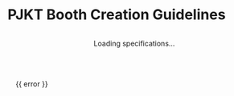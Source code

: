 # PJKT Booth Creation Guidelines

<script setup>
import { onMounted, ref, nextTick, onUnmounted } from 'vue'
import * as THREE from 'three'

const specs = ref({
  // Fallback specs in case API is unavailable
  MaxTriangles: 50000,
  MaxMaterial: 4,          // Updated to 4
  MaxStaticMeshes: 100,
  MaxDims: [6, 6, 7],     // Updated dimensions
  MaxDimsMargin: 0.5,
  MaxBuildSize: 8,
  MaxFileSize: 50,        // Updated to 50
  MaxVram: 35,            // Updated to 35
  MaxPickups: 10,
  MaxAvatarPedestals: 2,
  MaxPortals: 1,
  MaxTextMeshPro: 1,      // Updated to 1
  MaxParticles: 50,       // Updated to 50
  MaxMirrors: 0,
  MaxSkinnedMeshRenderers: 1,  // Updated to 1
  MaxAnimators: 1,        // Updated to 1
  MaxAnimations: 8,       // Updated to 8
  MaxUdonScripts: 10,
  UdonWhitelist: [
    'Default SDK Scripts',
    "Packages/com.vrchat.worlds/Samples/UdonExampleScene/UdonProgramSources/AvatarPedestal Program.asset",
    "Packages/com.vrchat.worlds/Samples/UdonExampleScene/UdonProgramSources/DownloadString.asset",
    "Packages/com.vrchat.worlds/Samples/UdonExampleScene/Prefabs/VRCChair/StationGraph.asset"
  ]
})
const loading = ref(true)
const error = ref(null)
const eventName = ref('')
const eventInfo = ref(null)

// Three.js setup for booth preview
const canvasRef = ref(null)
let renderer, scene, camera, animationFrameId

function createTextSprite(text, position, color = '#ff69b4') {
  const canvas = document.createElement('canvas')
  const context = canvas.getContext('2d')
  
  // Tiny text with high resolution for crispness
  const padding = 1
  context.font = 'Bold 8px Inter, -apple-system, BlinkMacSystemFont'
  const textWidth = context.measureText(text).width
  const width = textWidth + padding * 2
  const height = 9
  
  canvas.width = width * 8
  canvas.height = height * 8
  context.scale(8, 8)
  
  context.fillStyle = '#ffffff'
  context.textAlign = 'center'
  context.textBaseline = 'middle'
  context.fillText(text, width / 2, height / 2)
  
  const texture = new THREE.CanvasTexture(canvas)
  texture.minFilter = THREE.LinearFilter
  texture.magFilter = THREE.LinearFilter
  
  const spriteMaterial = new THREE.SpriteMaterial({ 
    map: texture,
    transparent: true,
    depthTest: false,
    sizeAttenuation: false
  })
  
  const sprite = new THREE.Sprite(spriteMaterial)
  sprite.scale.set(width / 100, height / 100, 1)
  sprite.position.copy(new THREE.Vector3(position.x, position.y, position.z))
  
  sprite.onBeforeRender = (renderer, scene, camera) => {
    sprite.position.copy(new THREE.Vector3(position.x, position.y, position.z))
    sprite.quaternion.copy(camera.quaternion)
  }
  
  return sprite
}

function createMeasurementTick(start, end, color = 0xff69b4) {  // Changed to hot pink
  const geometry = new THREE.BufferGeometry().setFromPoints([start, end])
  const material = new THREE.LineBasicMaterial({ 
    color: color,
    opacity: 0.6,
    transparent: true
  })
  return new THREE.Line(geometry, material)
}

function initThreeJS() {
  const container = canvasRef.value
  if (!container) return

  scene = new THREE.Scene()
  scene.background = new THREE.Color('#242424')

  const aspect = container.clientWidth / container.clientHeight
  camera = new THREE.PerspectiveCamera(45, aspect, 0.1, 1000)
  const radius = 18
  camera.position.set(radius * 0, 9, radius * 0)
  camera.lookAt(0, 0, 0)

  renderer = new THREE.WebGLRenderer({
    canvas: container,
    antialias: true,
    alpha: true
  })
  renderer.setPixelRatio(window.devicePixelRatio)
  renderer.setSize(container.clientWidth, container.clientHeight, false)

  const gridHelper = new THREE.GridHelper(10, 10, 0x666666, 0x444444)
  gridHelper.material.opacity = 0.3
  gridHelper.material.transparent = true
  scene.add(gridHelper)

  // Add arrow helper to show forward direction
  const arrowDir = new THREE.Vector3(0, 0, 1)
  arrowDir.normalize()
  const arrowOrigin = new THREE.Vector3(0, 0.1, 0)
  const arrowLength = 2
  const arrowColor = 0x00ff00 // Green color
  const headLength = 0.4
  const headWidth = 0.3
  const arrowHelper = new THREE.ArrowHelper(arrowDir, arrowOrigin, arrowLength, arrowColor, headLength, headWidth)
  scene.add(arrowHelper)

  if (!specs.value?.MaxDims) return
  const [width, length, height] = specs.value.MaxDims

  const colors = [
    new THREE.Color(0xff69b4),
    new THREE.Color(0xff1493),
    new THREE.Color(0xda70d6),
    new THREE.Color(0x9370db),
    new THREE.Color(0x8a2be2)
  ]
  
  let colorIndex = 0
  let nextColorIndex = 1
  let colorTransition = 0

  const geometry = new THREE.BoxGeometry(width, height, length)
  const material = new THREE.MeshPhysicalMaterial({
    color: colors[0],
    transparent: true,
    opacity: 0.1,  // More transparent
    metalness: 0.9,
    roughness: 0.2,
    reflectivity: 0.7,
    clearcoat: 0.3,
    clearcoatRoughness: 0.2,
    side: THREE.DoubleSide,
    depthWrite: false  // Don't write to depth buffer
  })

  const cube = new THREE.Mesh(geometry, material)
  cube.position.y = height / 2
  cube.renderOrder = 1  // Render after lines
  scene.add(cube)

  const edgesGeometry = new THREE.EdgesGeometry(geometry)
  const edgesLayers = colors.map((color, i) => {
    // Create inner edges
    const innerEdges = new THREE.LineSegments(
      edgesGeometry,
      new THREE.LineBasicMaterial({
        color,
        transparent: true,
        opacity: 0.9,
        depthTest: false,
        depthWrite: false,
        linewidth: 2
      })
    )
    innerEdges.position.y = height / 2
    innerEdges.renderOrder = 2
    scene.add(innerEdges)

    // Create slightly offset outer edges
    const outerEdges = new THREE.LineSegments(
      edgesGeometry,
      new THREE.LineBasicMaterial({
        color,
        transparent: true,
        opacity: 0.6,
        depthTest: false,
        depthWrite: false,
        linewidth: 1
      })
    )
    outerEdges.position.y = height / 2
    outerEdges.scale.set(1.001 + i * 0.001, 1.001 + i * 0.001, 1.001 + i * 0.001)
    outerEdges.renderOrder = 3
    scene.add(outerEdges)

    return { inner: innerEdges, outer: outerEdges }
  })

  const labels = [
    { text: `${width}m`, position: { x: 0, y: 0.3, z: -length/2 - 0.2 } },
    { text: `${length}m`, position: { x: -width/2 - 0.2, y: 0.3, z: 0 } },
    { text: `${height}m`, position: { x: -width/2 - 0.4, y: height/2, z: -length/2 - 0.2 } }
  ]

  labels.forEach(label => scene.add(createTextSprite(label.text, label.position)))

  const ambientLight = new THREE.AmbientLight(0xffffff, 0.5)
  scene.add(ambientLight)

  const directionalLight = new THREE.DirectionalLight(0xffffff, 0.8)
  directionalLight.position.set(5, 10, 5)
  scene.add(directionalLight)

  function animate() {
    if (!scene || !camera) return
    
    animationFrameId = requestAnimationFrame(animate)
    theta += 0.001

    camera.position.x = radius * Math.cos(theta)
    camera.position.z = radius * Math.sin(theta)
    camera.lookAt(0, height/4, 0)

    colorTransition += 0.005
    if (colorTransition >= 1) {
      colorTransition = 0
      colorIndex = nextColorIndex
      nextColorIndex = (nextColorIndex + 1) % colors.length
    }

    const currentColor = colors[colorIndex]
    const nextColor = colors[nextColorIndex]
    const lerpedColor = new THREE.Color()
    lerpedColor.lerpColors(currentColor, nextColor, colorTransition)

    material.color.copy(lerpedColor)
    edgesLayers.forEach(({ inner, outer }, i) => {
      const edgeColor = new THREE.Color()
      edgeColor.lerpColors(currentColor, nextColor, colorTransition + i * 0.2)
      inner.material.color.copy(edgeColor)
      outer.material.color.copy(edgeColor)
    })

    scene.traverse((object) => {
      if (object.isSprite && object.onBeforeRender) {
        object.onBeforeRender(renderer, scene, camera)
      }
    })

    renderer.render(scene, camera)
  }

  let theta = 0
  animate()

  const handleResize = () => {
    if (!container || !camera || !renderer) return
    const width = container.clientWidth
    const height = container.clientHeight
    camera.aspect = width / height
    camera.updateProjectionMatrix()
    renderer.setSize(width, height, false)
  }

  window.addEventListener('resize', handleResize)
  handleResize()
}

onMounted(async () => {
  try {
    const response = await fetch('https://api.projektcommunity.com/projects', {
      mode: 'cors',
      headers: {
        'Accept': 'application/json'
      }
    })
    if (!response.ok) {
      throw new Error('API response was not ok')
    }
    const data = await response.json()
    const now = new Date()
    
    // Find the closest future event that's accepting booths
    const futureEvents = data.projects
      .filter(p => p.accepting_booth && p.booth_requirements && new Date(p.start_date) > now)
      .sort((a, b) => new Date(a.start_date) - new Date(b.start_date))

    if (futureEvents.length === 0) {
      error.value = 'No upcoming events are currently accepting booths'
      loading.value = false
      return
    }

    const nextEvent = futureEvents[0]
    specs.value = nextEvent.booth_requirements
    eventName.value = nextEvent.name
    eventInfo.value = {
      startDate: new Date(nextEvent.start_date).toLocaleDateString(),
      endDate: new Date(nextEvent.end_date).toLocaleDateString(),
      deadline: new Date(nextEvent.booth_deadline_date).toLocaleDateString(),
      logo: nextEvent.Logo?.path,
      preview: nextEvent.preview_link
    }
    loading.value = false
    
    // Initialize Three.js only after specs are loaded
    nextTick(() => {
      if (canvasRef.value && specs.value) {
        initThreeJS()
      }
    })
  } catch (e) {
    error.value = 'Using fallback specifications - API is currently unavailable'
    loading.value = false
    // We'll still initialize Three.js with fallback specs
    nextTick(() => {
      if (canvasRef.value) {
        initThreeJS()
      }
    })
  }
})

onUnmounted(() => {
  // Cleanup Three.js resources
  if (animationFrameId) {
    cancelAnimationFrame(animationFrameId)
  }
  if (renderer) {
    renderer.dispose()
  }
  if (scene) {
    scene.traverse((object) => {
      if (object.geometry) {
        object.geometry.dispose()
      }
      if (object.material) {
        if (Array.isArray(object.material)) {
          object.material.forEach(material => material.dispose())
        } else {
          object.material.dispose()
        }
      }
    })
  }
})

const formatNumber = (num) => num.toLocaleString()
</script>

<div v-if="loading" class="loading">Loading specifications...</div>
<div v-else-if="error" class="error-message">{{ error }}</div>
<template v-else>

<div class="specs-content">
<div class="event-header">
    <img v-if="eventInfo.logo" :src="eventInfo.logo" :alt="eventName + ' logo'" class="event-logo">
    <div class="event-info">
        <h1 class="event-title">{{ eventName }}</h1>
        <div class="event-metadata">
            <div class="dates">
                <span class="icon">📅</span>
                <span>Event: {{ eventInfo.startDate }} - {{ eventInfo.endDate }}</span>
            </div>
            <div class="deadline">
                <span class="icon">⏰</span>
                <span>Booth submissions due: {{ eventInfo.deadline }}</span>
            </div>
            <div v-if="eventInfo.preview" class="preview-info">
                <a :href="eventInfo.preview" target="_blank" rel="noopener">
                    <span class="icon">🔍</span>
                    <span>Preview Event Space</span>
                </a>
            </div>
        </div>
    </div>
</div>

::: warning IMPORTANT NOTE
Before creating your booth, make sure to review all specifications carefully. Staff may contact you for adjustments if needed.
:::

## 📐 Geometry and Gameobjects


**Maximum limits:**
<div class="specs-grid">
  <div class="spec-item">
    <div class="spec-value">{{ formatNumber(specs.MaxTriangles) }}</div>
    <div class="spec-label">Max Triangles</div>
  </div>
  <div class="spec-item">
    <div class="spec-value">{{ specs.MaxMaterial }}</div>
    <div class="spec-label">Material slots</div>
  </div>
  <div class="spec-item">
    <div class="spec-value">{{ specs.MaxStaticMeshes }}</div>
    <div class="spec-label">Static Meshes</div>
  </div>
</div>

::: info Static Flags
Objects that are not animated or interactive must have the following static flags enabled:
- Occludee Static
- Batching Static
- Contribute GI
- Reflection Probe Static

If you are not sure how to set these flags, the SDK will automatically set them for you when you build your booth.
:::

**Maximum Dimensions:**
<div class="dimensions-box">
  <div class="booth-preview">
    <canvas ref="canvasRef" class="preview-canvas"></canvas>
  </div>
  <div class="dimensions-info">
    <div class="dim">Width: {{ specs.MaxDims[0] }}m</div>
    <div class="dim">Length: {{ specs.MaxDims[1] }}m</div>
    <div class="dim">Height: {{ specs.MaxDims[2] }}m</div>
    <div v-if="specs.MaxDimsMargin" class="margin-note">
      ℹ️ Includes {{ specs.MaxDimsMargin }}m safety margin
    </div>
  </div>
</div>

## 💾 Size Requirements

<div class="resource-limits">
  <div class="resource-item">
    <span class="resource-icon">📦</span>
    <span class="resource-label">VRChat Build Size</span>
    <span class="resource-value">{{ specs.MaxBuildSize ?? 8 }} MB</span>
  </div>
  <div class="resource-item">
    <span class="resource-icon">💾</span>
    <span class="resource-label">Uncompressed Size</span>
    <span class="resource-value">{{ specs.MaxFileSize }} MB</span>
  </div>
  <div class="resource-item">
    <span class="resource-icon">🎮</span>
    <span class="resource-label">VRAM Usage</span>
    <span class="resource-value">{{ specs.MaxVram }} MB</span>
  </div>
</div>

## 🎮 Interactive Elements

::: info Pickup Physics
- Only kinematic pickups allowed
- No gravity or collision-based physics
:::

<div class="feature-grid">
  <div class="feature-card">
    <div class="feature-title">Pickups</div>
    <div class="feature-value">{{ specs.MaxPickups }}</div>
  </div>
  <div class="feature-card">
    <div class="feature-title">Avatar Pedestals</div>
    <div class="feature-value">{{ specs.MaxAvatarPedestals }}</div>
    <div class="feature-note">May be distance hidden</div>
  </div>
  <div class="feature-card">
    <div class="feature-title">Portals</div>
    <div class="feature-value">{{ specs.MaxPortals }}</div>
    <div class="feature-note">May be distance hidden</div>
  </div>
</div>

## 🎨 Visuals and Audio

### Lighting Requirements
- All lights must be set to **Baked** mode
- Light intensity: Maximum 10
- Light range: Maximum 7m
- No realtime or mixed lighting allowed
- Lightmap settings will be enforced by SDK and might be adjusted on our side

### Shader Guidelines

**Custom Shaders**  
- Allowed, but prefer performance-friendly implementations.  
- Avoid using grab pass or screen space effects.

**Poiyomi Shader Notes**  
- **Avoid:** Poiyomi PRO shaders  
- **Use Instead:** Poiyomi Lite/World shaders, Creator Companion VPM releases recommended
- Ensure that all Poiyomi shaders are locked before building your booth.

### Audio Requirements
- Sound effects only
- Must stay within booth area
- Non-intrusive to neighbors

### Visual Elements

<div class="feature-grid">
  <div class="feature-card">
    <div class="feature-title">TextMeshPro Components</div>
    <div class="feature-value">{{ specs.MaxTextMeshPro }}</div>
  </div>
  <div class="feature-card">
    <div class="feature-title">Active Particles</div>
    <div class="feature-value">{{ specs.MaxParticles }}</div>
    <div class="feature-note">No collision particles</div>
  </div>
</div>

## 🎬 Animations

<div class="feature-grid">
  <div class="feature-card">
    <div class="feature-title">Skinned Mesh Renderers</div>
    <div class="feature-value">{{ specs.MaxSkinnedMeshRenderers }}</div>
  </div>
  <div class="feature-card">
    <div class="feature-title">Animator Components</div>
    <div class="feature-value">{{ specs.MaxAnimators }}</div>
  </div>
  <div class="feature-card">
    <div class="feature-title">Animation Clips</div>
    <div class="feature-value">{{ specs.MaxAnimations }}</div>
  </div>
</div>

## 📜 Scripting

::: warning Script Limitations
- Maximum {{ specs.MaxUdonScripts }} Udon scripts per booth
- Only use approved scripts (listed below)
- No custom Udon scripting allowed
:::

### Approved Scripts
<div class="script-container">
  <div v-for="script in specs.UdonWhitelist" :key="script" class="script-item">
    <span class="script-icon">📄</span>
    {{ script.split('/').pop().replace('.asset', '') }}
  </div>
</div>

### VRC SDK Components
<div class="script-container">
  <div class="script-item">
    <span class="script-icon">📄</span>
    Avatar Pedestals
  </div>
  <div class="script-item">
    <span class="script-icon">📄</span>
    Portals
  </div>
  <div class="script-item">
    <span class="script-icon">📄</span>
    DownloadString
  </div>
  <div class="script-item">
    <span class="script-icon">📄</span>
    VRCChair
  </div>
</div>

## ⚠️ Final Notes

::: danger Important
- Unlisted features may not be supported, ask staff for clarification
- We may ask for changes to your booth if we deem it necessary
- Staff will contact for necessary changes if needed
:::

::: tip Support
- Need buttons? Check out the [components page](/booths/components) ⚠️WIP
- Have question? Feedback? Shoot us a message in our Discord representative channels
:::

</div>

</template>

<style>
.specs-content {
  margin: 0;
}

h1 {
  margin-bottom: 0;
}

h2.event-title {
  margin: 0 0 0.25rem;
  font-size: 1.85rem;
  color: var(--vp-c-text-1);
  text-shadow: none;
  font-weight: 700;
}

h2 {
  margin-top: 2rem;
  margin-bottom: 1rem;
}

.loading {
  text-align: center;
  padding: 2rem;
  color: var(--vp-c-text-2);
}

.error-message {
  color: var(--vp-c-danger);
  padding: 1rem;
  border: 1px solid var(--vp-c-danger);
  border-radius: 6px;
  margin: 1rem 0;
}

.event-header {
  display: flex;
  gap: 1.5rem;
  align-items: flex-start;
  margin: 0;
  padding: 1rem;
  background: linear-gradient(135deg, 
    var(--vp-c-bg-soft) 0%,
    var(--vp-c-bg) 100%
  );
  border: 1px solid var(--vp-c-divider);
  border-radius: 10px;
  box-shadow: 0 1px 3px rgba(0, 0, 0, 0.05);
}

.event-title + .event-metadata {
  margin-top: 0.25rem;
}

.event-logo {
  flex-shrink: 0;
  width: 90px;
  height: 90px;
  object-fit: contain;
  border-radius: 8px;
}

.event-info {
  display: block;
  min-height: min-content;
  overflow: hidden;
  height: auto;
  float: left;
  clear: both;
}

.event-metadata {
  margin-top: 0.25rem;
}

.dates, .deadline {
  display: flex;
  align-items: center;
  gap: 0.5rem;
  color: var(--vp-c-text-1);
  font-size: 0.95rem;
  margin: 0;
  padding: 0.35rem 0;
  background: transparent;
  border: none;
  box-shadow: none;
}

.dates:hover, .deadline:hover {
  background: transparent;
}

.preview-info {
  margin-top: 0.75rem;
  padding-top: 0.25rem;
  border-top: 1px solid var(--vp-c-divider);
}

.preview-info a {
  background: var(--vp-c-brand);
  color: white;
  padding: 0.4rem 0.85rem;
  border-radius: 6px;
  font-size: 0.9rem;
  font-weight: 500;
  transition: all 0.15s ease-out;
  box-shadow: 0 1px 2px rgba(0, 0, 0, 0.05);
}

.preview-info a:hover {
  background: var(--vp-c-brand-dark);
  transform: translateY(-1px);
  box-shadow: 0 2px 4px rgba(0, 0, 0, 0.1);
}

.specs-grid {
  display: grid;
  grid-template-columns: repeat(auto-fit, minmax(200px, 1fr));
  gap: 1rem;
  margin: 1rem 0;
}

.spec-item {
  padding: 1rem;
  text-align: center;
  background: var(--vp-c-bg-soft);
  border-radius: 8px;
}

.spec-value {
  font-size: 1.5rem;
  font-weight: bold;
  color: var(--vp-c-brand);
}

.spec-label {
  margin-top: 0.5rem;
  color: var(--vp-c-text-2);
}

.dimensions-box {
  display: flex;
  flex-direction: column;
  gap: 0.75rem;
  margin: 0.75rem 0;
  padding: 0.75rem;
  background: var(--vp-c-bg-soft);
  border-radius: 6px;
}

.dimensions-info {
  display: grid;
  grid-template-columns: repeat(auto-fit, minmax(120px, 1fr));
  gap: 0.75rem;
}

.dim {
  text-align: center;
  font-weight: 500;
  font-size: 0.95rem;
  padding: 0.5rem;
  background: var(--vp-c-bg);
  border-radius: 4px;
}

.resource-limits {
  display: grid;
  grid-template-columns: repeat(auto-fit, minmax(200px, 1fr));
  gap: 1rem;
  margin: 1rem 0;
}

.resource-item {
  text-align: center;
  padding: 1.25rem 1rem;
  background: var(--vp-c-bg-soft);
  border-radius: 8px;
  display: flex;
  flex-direction: column;
  align-items: center;
  gap: 0.5rem;
}

.resource-icon {
  font-size: 1.2rem;
}

.resource-label {
  color: var(--vp-c-text-2);
}

.resource-value {
  font-size: 1.5rem;
  font-weight: bold;
  color: var(--vp-c-brand);
  margin-top: 0.25rem;
}

.feature-grid {
  display: grid;
  grid-template-columns: repeat(auto-fit, minmax(180px, 1fr));
  gap: 1rem;
  margin: 1rem 0;
}

.feature-card {
  padding: 1rem;
  background: var(--vp-c-bg-soft);
  border-radius: 8px;
  text-align: center;
}

.feature-title {
  font-weight: 500;
  color: var(--vp-c-text-2);
}

.feature-value {
  font-size: 1.5rem;
  font-weight: bold;
  margin: 0.5rem 0;
  color: var (--vp-c-brand);
}

.feature-note {
  font-size: 0.9rem;
  color: var(--vp-c-text-2);
}

.script-container {
  display: grid;
  grid-template-columns: repeat(auto-fit, minmax(250px, 1fr));
  gap: 0.5rem;
  background: var(--vp-c-bg-soft);
  border-radius: 8px;
  padding: 1rem;
  margin: 1rem 0;
}

.script-item {
  display: flex;
  align-items: center;
  gap: 0.5rem;
  padding: 0.5rem;
  background: var(--vp-c-bg);
  border-radius: 4px;
  font-family: monospace;
}

.script-icon {
  opacity: 0.7;
}

.icon {
  display: inline-flex;
  align-items: center;
  justify-content: center;
  width: 1.25rem;
  height: 1.25rem;
  font-size: 1rem;
  opacity: 0.8;
}

.booth-preview {
  width: 100%;
  height: 400px;
  background: var(--vp-c-bg);
  border-radius: 8px;
  overflow: hidden;
  margin-bottom: 1rem;
  border: 1px solid var(--vp-c-divider);
}

.preview-canvas {
  width: 100%;
  height: 100%;
}

@media (max-width: 640px) {
  .event-header {
    flex-direction: column;
    align-items: center;
    text-align: center;
    padding: 1.25rem;
    gap: 1rem;
  }
  
  .event-logo {
    width: 75px;
    height: 75px;
  }
  
  .event-title {
    font-size: 1.6rem;
  }
  
  .event-metadata {
    align-items: center;
  }
  
  .dates, .deadline {
    justify-content: center;
    width: 100%;
  }
  
  .preview-info {
    width: 100%;
    display: flex;
    justify-content: center;
  }
  
  .preview-info a {
    width: 100%;
    justify-content: center;
  }
}
</style>
